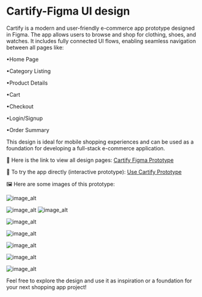 # Cartify-Figma UI design

Cartify is a modern and user-friendly e-commerce app prototype designed in Figma. The app allows users to browse and shop for clothing, shoes, and watches. It includes fully connected UI flows, enabling seamless navigation between all pages like:

•Home Page

•Category Listing

•Product Details

•Cart

•Checkout

•Login/Signup

•Order Summary

This design is ideal for mobile shopping experiences and can be used as a foundation for developing a full-stack e-commerce application.

🔗 Here is the link to view all design pages:
[Cartify Figma Prototype](https://www.figma.com/design/WHwKJnp0xlcKzKpgaEkO8e/Cartify?node-id=0-1&p=f&t=nLDoBEtHLTLqT9wP-0)


🚀 To try the app directly (interactive prototype):
[Use Cartify Prototype](https://www.figma.com/proto/WHwKJnp0xlcKzKpgaEkO8e/Cartify?node-id=3-12840&t=9FPUAeNCRqcXR1rE-1&scaling=min-zoom&content-scaling=fixed&page-id=0%3A1)


🖼️ Here are some images of this prototype:

![image_alt](https://github.com/Kritarth22/Cartify---Figma-UI-design/blob/0fe29819bdcfdb2cd3dcf8ac2ec6f2d28032b2dc/images/login.png)

![image_alt](https://github.com/Kritarth22/Cartify---Figma-UI-design/blob/a8127b71d9ffb4a04b1186b8bdd2c4f846c5f7ac/images/Home_Page.png)
![image_alt](https://github.com/Kritarth22/Cartify---Figma-UI-design/blob/a83a4c2b83c8c021b391cace5d3f39d0ba66506e/images/Home_page2.png)

![image_alt](https://github.com/Kritarth22/Cartify---Figma-UI-design/blob/a8127b71d9ffb4a04b1186b8bdd2c4f846c5f7ac/images/Product%20Detail.png)

![image_alt](https://github.com/Kritarth22/Cartify---Figma-UI-design/blob/a8127b71d9ffb4a04b1186b8bdd2c4f846c5f7ac/images/category.png)

![image_alt](https://github.com/Kritarth22/Cartify---Figma-UI-design/blob/a8127b71d9ffb4a04b1186b8bdd2c4f846c5f7ac/images/My%20activity.png)

![image_alt](https://github.com/Kritarth22/Cartify---Figma-UI-design/blob/a8127b71d9ffb4a04b1186b8bdd2c4f846c5f7ac/images/Payment.png)

![image_alt](https://github.com/Kritarth22/Cartify---Figma-UI-design/blob/a8127b71d9ffb4a04b1186b8bdd2c4f846c5f7ac/images/Payment%20Done.png)

Feel free to explore the design and use it as inspiration or a foundation for your next shopping app project!

